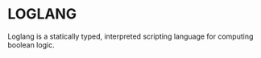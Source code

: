 # LOGLANG

Loglang is a statically typed, interpreted scripting language for computing boolean logic.